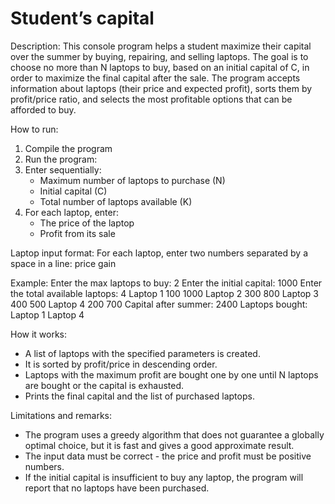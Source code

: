 # Student’s capital

Description:
This console program helps a student maximize their capital over the summer by buying, repairing, and selling laptops. The goal is to choose no more than N laptops to buy, based on an initial capital of C, in order to maximize the final capital after the sale.
The program accepts information about laptops (their price and expected profit), sorts them by profit/price ratio, and selects the most profitable options that can be afforded to buy.

How to run:
1. Compile the program 
2. Run the program:
3. Enter sequentially:
    - Maximum number of laptops to purchase (N)
    - Initial capital (C)
    - Total number of laptops available (K)
4. For each laptop, enter:
    - The price of the laptop
    - Profit from its sale

Laptop input format:
For each laptop, enter two numbers separated by a space in a line:
price gain

Example:
Enter the max laptops to buy: 2
Enter the initial capital: 1000
Enter the total available laptops: 4
Laptop 1 100 1000
Laptop 2 300 800
Laptop 3 400 500
Laptop 4 200 700
Capital after summer: 2400
Laptops bought: Laptop 1 Laptop 4

How it works:
- A list of laptops with the specified parameters is created.
- It is sorted by profit/price in descending order.
- Laptops with the maximum profit are bought one by one until N laptops are bought or the capital is exhausted.
- Prints the final capital and the list of purchased laptops.

Limitations and remarks:
- The program uses a greedy algorithm that does not guarantee a globally optimal choice, but it is fast and gives a good approximate result.
- The input data must be correct - the price and profit must be positive numbers.
- If the initial capital is insufficient to buy any laptop, the program will report that no laptops have been purchased.